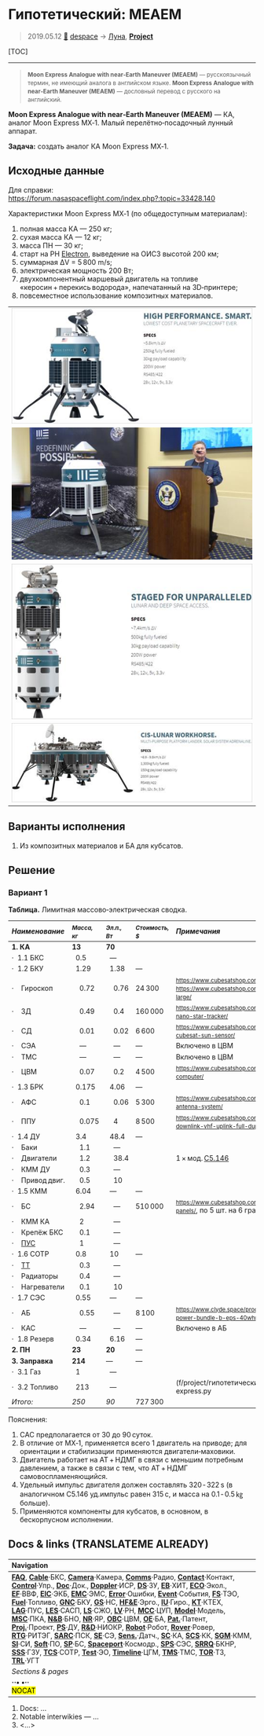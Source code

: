 # Гипотетический: MEAEM
> 2019.05.12 [🚀](../index/index.md) [despace](index.md) → [Луна](moon.md), **[Project](project.md)**

[TOC]

---

> <small>**Moon Express Analogue with near‑Earth Maneuver (MEAEM)** — русскоязычный термин, не имеющий аналога в английском языке. **Moon Express Analogue with near‑Earth Maneuver (MEAEM)** — дословный перевод с русского на английский.</small>

**Moon Express Analogue with near‑Earth Maneuver (MEAEM)** — КА, аналог Moon Express MX‑1. Малый перелётно‑посадочный лунный аппарат.

**Задача:** создать аналог КА Moon Express MX‑1.



## Исходные данные
Для справки: <https://forum.nasaspaceflight.com/index.php?:topic=33428.140>

Характеристики Moon Express MX‑1 (по общедоступным материалам):

   1. полная масса КА — 250 кг;
   1. сухая масса КА — 12 кг;
   1. масса ПН — 30 кг;
   1. старт на РН [Electron](electron.md), выведение на ОИСЗ высотой 200 км;
   1. суммарная ΔV = 5 800 m/s;
   1. электрическая мощность 200 Вт;
   1. двухкомпонентный маршевый двигатель на топливе «керосин + перекись водорода», напечатанный на 3D‑принтере;
   1. повсеместное использование композитных материалов.

| |
|:--|
|[![](f/project/m/mx1_5/moon-express-mx1_thumb.jpg)](f/project/m/mx1_5/moon-express-mx1.png)|
|[![](f/project/m/mx1_5/moonex-richards_thumb.jpg)](f/project/m/mx1_5/moonex-richards.jpg)|
|[![](f/project/m/mx1_5/moon-express-mx2_thumb.jpg)](f/project/m/mx1_5/moon-express-mx2.png)|
|[![](f/project/m/mx1_5/moon-express-mx5_thumb.jpg)](f/project/m/mx1_5/moon-express-mx5.png)|



## Варианты исполнения
   1. Из композитных материалов и БА для кубсатов.



## Решение

### Вариант 1
**Таблица.** Лимитная массово‑электрическая сводка.

|*Наименование*|<small>*Масса, кг*</small>|<small>*Эл.п., Вт*</small>|<small>*Стоимость, $*</small>|*Примечания*|
|:--|:--|:--|:--|:--|
|**1. КА**|**13**|**70**| | |
|·   1.1 БКС|   0.5|   —| | |
|·   1.2 БКУ|   1.29|   1.38|—| |
|·      Гироскоп|      0.72|      0.76|24 300|<small><https://www.cubesatshop.com/product/cubecontrol/></small>, <small><https://www.cubesatshop.com/product/cubewheel-large/></small>|
|·      ЗД|      0.49|      0.4|160 000|<small><https://www.cubesatshop.com/product/nst-1-nano-star-tracker/></small>|
|·      СД|      0.01|      0.02|6 600|<small><https://www.cubesatshop.com/product/nss-cubesat-sun-sensor/></small>|
|·      СЭА|      —|      —|—|Включено в ЦВМ|
|·      ТМС|      —|      —|—|Включено в ЦВМ|
|·      ЦВМ|      0.07|      0.2|4 500|<small><https://www.cubesatshop.com/product/cube-computer/></small>|
|·   1.3 БРК|   0.175|   4.06|—| |
|·      АФС|      0.1|      0.06|5 300|<small><https://www.cubesatshop.com/product/dipole-antenna-system/></small>|
|·      ППУ|      0.075|      4|8 500|<small><https://www.cubesatshop.com/product/isis-uhf-downlink-vhf-uplink-full-duplex-transceiver/></small>|
|·   1.4 ДУ|   3.4|   48.4|—| |
|·      Баки|      1.1|      —| | |
|·      Двигатели|      1.2|      38.4| |1 × мод. [С5.146](s5_146.md)|
|·      КММ ДУ|      0.3|      —| | |
|·      Привод двиг.|      0.5|      10| | |
|·   1.5 КММ|   6.04|   —|—| |
|·      БС|      2.94|      —|510 000|<small><https://www.cubesatshop.com/product/solar-panels/></small>, по 5 шт. на 6 гранях|
|·      КММ КА|      2|      —| | |
|·      Крепёж БКС|      0.1|      —| | |
|·      [ПУС](lag.md)|      1|      —| | |
|·   1.6 СОТР|   0.8|   10|—| |
|·      [ТТ](hp.md)|      0.3|      —| | |
|·      Радиаторы|      0.4|      —| | |
|·      Нагреватели|      0.1|      10| | |
|·   1.7 СЭС|   0.55|   —|—| |
|·      АБ|      0.55|      —|8 100|<small><https://www.clyde.space/products/40-cs-3u-power-bundle-b-eps-40whr-battery></small>|
|·      КАС|      —|      —|—|Включено в АБ|
|·   1.8 Резерв|   0.34|   6.16|—| |
|**2. ПН**|**23**|**20**|—| |
|**3. Заправка**|**214**|—|—| |
|·   3.1 Газ|   1|   —| | |
|·   3.2 Топливо|   213|   —| |(f/project/гипотетические:fuel-moon-express.py|См. расчёт заправки ❐]|
|*Итого:*|*250*|*90*|727 300| |

Пояснения:

   1. САС предполагается от 30 до 90 суток.
   1. В отличие от MX‑1, применяется всего 1 двигатель на приводе; для ориентации и стабилизации применяются двигатели‑маховики.
   1. Двигатель работает на АТ + НДМГ в связи с меньшим потребным давлением, а также в связи с тем, что АТ + НДМГ самовоспламеняющийся.
   1. Удельный импульс двигателя должен составлять 320 ‑ 322 s (в аналогичном С5.146 уд.импульс равен 315 с, и масса на 0.1 ‑ 0.5 ㎏ больше).
   1. Применяются компоненты для кубсатов, в основном, в бескорпусном исполнении.



<p style="page-break-after:always"> </p>

## Docs & links (TRANSLATEME ALREADY)
|Navigation|
|:--|
|**[FAQ](faq.md)**, **[Cable](cable.md)**·БКС, **[Camera](cam.md)**·Камера, **[Comms](comms.md)**·Радио, **[Contact](contact.md)**·Контакт, **[Control](control.md)**·Упр., **[Doc](doc.md)**·Док., **[Doppler](doppler.md)**·ИСР, **[DS](ds.md)**·ЗУ, **[EB](eb.md)**·ХИТ, **[ECO](ecology.md)**·Экол., **[EF](ef.md)**·ВВФ, **[ElC](elc.md)**·ЭКБ, **[EMC](emc.md)**·ЭМС, **[Error](error.md)**·Ошибки, **[Event](event.md)**·События, **[FS](fs.md)**·ТЭО, **[Fuel](fuel.md)**·Топливо, **[GNC](gnc.md)**·БКУ, **[GS](scs.md)**·НС, **[HF&E](hfe.md)**·Эрго., **[IU](iu.md)**·Гиро., **[KT](kt.md)**·КТЕХ, **[LAG](lag.md)**·ПУC, **[LES](les.md)**·САСП, **[LS](ls.md)**·СЖО, **[LV](lv.md)**·РН, **[MCC](mcc.md)**·ЦУП, **[Model](model.md)**·Модель, **[MSC](sc.md)**·ПКА, **[N&B](nnb.md)**·БНО, **[NR](nr.md)**·ЯР, **[OBC](obc.md)**·ЦВМ, **[OE](oe.md)**·БА, **[Pat.](патент.md)**·Патент, **[Proj.](project.md)**·Проект, **[PS](ps.md)**·ДУ, **[R&D](rnd.md)**·НИОКР, **[Robot](robotics.md)**·Робот, **[Rover](rover.md)**·Ровер, **[RTG](rtg.md)**·РИТЭГ, **[SARC](sarc.md)**·ПСК, **[SE](se.md)**·СЭ, **[Sens.](sensor.md)**·Датч., **[SC](sc.md)**·КА, **[SCS](scs.md)**·КК, **[SGM](sgm.md)**·КММ, **[SI](si.md)**·СИ, **[Soft](soft.md)**·ПО, **[SP](sp.md)**·БС, **[Spaceport](spaceport.md)**·Космодр., **[SPS](sps.md)**·СЭС, **[SRRQ](srrq.md)**·БКНР, **[SSS](sss.md)**·ГЗУ, **[TCS](tcs.md)**·СОТР, **[Test](test.md)**·ЭО, **[Timeline](timeline.md)**·ЦГМ, **[TMS](tms.md)**·ТМС, **[TOR](tor.md)**·ТЗ, **[TRL](trl.md)**·УГТ|
|*Sections & pages*|
|**··• [](.md) •··**<br> <mark>NOCAT</mark>|

   1. Docs: …
   1. Notable interwikies — …
   1. <…>
